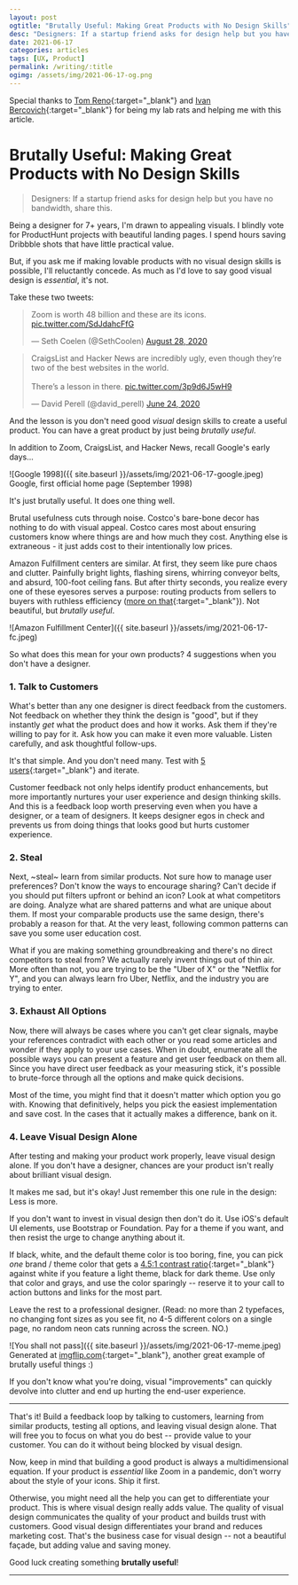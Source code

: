 ```yaml
---
layout: post
ogtitle: "Brutally Useful: Making Great Products with No Design Skills"
desc: "Designers: If a startup friend asks for design help but you have no bandwidth, share this."
date: 2021-06-17
categories: articles
tags: [UX, Product]
permalink: /writing/:title
ogimg: /assets/img/2021-06-17-og.png
---
```


<span class="caption">Special thanks to [Tom Reno](https://twitter.com/Tom__Reno){:target="_blank"} and [Ivan Bercovich](https://twitter.com/ibercovich){:target="_blank"} for being my lab rats and helping me with this article.</span>

# Brutally Useful: Making Great Products with No Design&nbsp;Skills

> Designers: If a startup friend asks for design help but you have no bandwidth, share this.

Being a designer for 7+ years, I'm drawn to appealing visuals. I blindly vote for ProductHunt projects with beautiful landing pages. I spend hours saving Dribbble shots that have little practical value.

But, if you ask me if making lovable products with no visual design skills is possible, I'll reluctantly concede. As much as I'd love to say good visual design is *essential*, it's not.

Take these two tweets:

<blockquote class="twitter-tweet"><p lang="en" dir="ltr">Zoom is worth 48 billion and these are its icons. <a href="https://t.co/SdJdahcFfG">pic.twitter.com/SdJdahcFfG</a></p>&mdash; Seth Coelen (@SethCoolen) <a href="https://twitter.com/SethCoolen/status/1299366555969617923?ref_src=twsrc%5Etfw">August 28, 2020</a></blockquote> <script async src="https://platform.twitter.com/widgets.js" charset="utf-8"></script>

<blockquote class="twitter-tweet"><p lang="en" dir="ltr">CraigsList and Hacker News are incredibly ugly, even though they’re two of the best websites in the world.<br><br>There’s a lesson in there. <a href="https://t.co/3p9d6J5wH9">pic.twitter.com/3p9d6J5wH9</a></p>&mdash; David Perell (@david_perell) <a href="https://twitter.com/david_perell/status/1275681109532180481?ref_src=twsrc%5Etfw">June 24, 2020</a></blockquote> <script async src="https://platform.twitter.com/widgets.js" charset="utf-8"></script>

And the lesson is you don't need good *visual* design skills to create a useful product. You can have a great product by just being *brutally useful*. 

In addition to Zoom, CraigsList, and Hacker News, recall Google's early days... 

![Google 1998]({{ site.baseurl }}/assets/img/2021-06-17-google.jpeg)<br/><span class="caption">Google, first official home page (September 1998)</span>

It's just brutally useful. It does one thing well.

Brutal usefulness cuts through noise. Costco's bare-bone decor has nothing to do with visual appeal. Costco cares most about ensuring customers know where things are and how much they cost. Anything else is extraneous - it just adds cost to their intentionally low prices.

Amazon Fulfillment centers are similar. At first, they seem like pure chaos and clutter. Painfully bright lights, flashing sirens, whirring conveyor belts, and absurd, 100-foot ceiling fans. But after thirty seconds, you realize every one of these eyesores serves a purpose: routing products from sellers to buyers with ruthless efficiency ([more on that](https://classic.qz.com/perfect-company-2/1172282/this-company-built-one-of-the-worlds-most-efficient-warehouses-by-embracing-chaos/){:target="_blank"}). Not beautiful, but *brutally useful*.

![Amazon Fulfillment Center]({{ site.baseurl }}/assets/img/2021-06-17-fc.jpeg) 

So what does this mean for your own products? 4 suggestions when you don't have a designer.

### 1. Talk to Customers

What's better than any one designer is direct feedback from the customers. Not feedback on whether they think the design is "good", but if they instantly *get* what the product does and how it works. Ask them if they're willing to pay for it. Ask how you can make it even more valuable. Listen carefully, and ask thoughtful follow-ups.

It's that simple. And you don't need many. Test with [5 users](https://www.nngroup.com/articles/why-you-only-need-to-test-with-5-users/){:target="_blank"} and iterate. 

Customer feedback not only helps identify product enhancements, but more importantly nurtures your user experience and design thinking skills. And this is a feedback loop worth preserving even when you have a designer, or a team of designers. It keeps designer egos in check and prevents us from doing things that looks good but hurts customer experience.

### 2. Steal

Next, ~steal~ learn from similar products. Not sure how to manage user preferences? Don't know the ways to encourage sharing? Can't decide if you should put filters upfront or behind an icon? Look at what competitors are doing. Analyze what are shared patterns and what are unique about them. If most your comparable products use the same design, there's probably a reason for that. At the very least, following common patterns can save you some user education cost.

What if you are making something groundbreaking and there's no direct competitors to steal from? We actually rarely invent things out of thin air. More often than not, you are trying to be the "Uber of X" or the "Netflix for Y", and you can always learn fro Uber, Netflix, and the industry you are trying to enter. 

### 3. Exhaust All Options

Now, there will always be cases where you can't get clear signals, maybe your references contradict with each other or you read some articles and wonder if they apply to your use cases. When in doubt, enumerate all the possible ways you can present a feature and get user feedback on them all. Since you have direct user feedback as your measuring stick, it's possible to brute-force through all the options and make quick decisions. 

Most of the time, you might find that it doesn't matter which option you go with. Knowing that definitively, helps you pick the easiest implementation and save cost. In the cases that it actually makes a difference, bank on it.

### 4. Leave Visual Design Alone

After testing and making your product work properly, leave visual design alone. If you don't have a designer, chances are your product isn't really about brilliant visual design.

It makes me sad, but it's okay! Just remember this one rule in the design: Less is more.

If you don't want to invest in visual design then don't do it. Use iOS's default UI elements, use Bootstrap or Foundation. Pay for a theme if you want, and then resist the urge to change anything about it. 

If black, white, and the default theme color is too boring, fine, you can pick _one_ brand / theme color that gets a [4.5:1 contrast ratio](https://color.a11y.com/ContrastPair/?bgcolor=ffffff&fgcolor=000000){:target="_blank"} against white if you feature a light theme, black for dark theme. Use only that color and grays, and use the color sparingly -- reserve it to your call to action buttons and links for the most part.

Leave the rest to a professional designer. (Read: no more than 2 typefaces, no changing font sizes as you see fit, no 4-5 different colors on a single page, no random neon cats running across the screen. NO.)

![You shall not pass]({{ site.baseurl }}/assets/img/2021-06-17-meme.jpeg) 
<span class="caption">Generated at [imgflip.com](https://imgflip.com/){:target="_blank"}, another great example of brutally useful things :)</span>

If you don't know what you're doing, visual "improvements" can quickly devolve into clutter and end up hurting the end-user experience.

---

That's it! Build a feedback loop by talking to customers, learning from similar products, testing all options, and leaving visual design alone. That will free you to focus on what you do best -- provide value to your customer. You can do it without being blocked by visual design.

Now, keep in mind that building a good product is always a multidimensional equation. If your product is _essential_ like Zoom in a pandemic, don't worry about the style of your icons. Ship it first.

Otherwise, you might need all the help you can get to differentiate your product. This is where visual design really adds value. The quality of visual design communicates the quality of your product and builds trust with customers. Good visual design differentiates your brand and reduces marketing cost. That's the business case for visual design -- not a beautiful façade, but adding value and saving money.

Good luck creating something **brutally useful**!

---